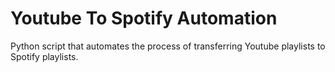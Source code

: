 # Youtube To Spotify Automation
Python script that automates the process of transferring Youtube playlists to Spotify playlists. 
